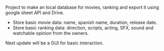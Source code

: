 Project to make an local database for movies, ranking and export it using google sheet API and Drive.

- Store basic movie data: name, spanish name, duration, release date.
- Store basic ranking data: direction, scripts, acting, SFX, sound and watchable opinion from the owners.

Next update will be a GUI for basic interaction.
